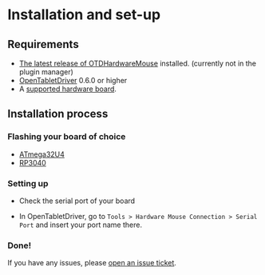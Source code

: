 # Installation and set-up
## Requirements
* [The latest release of OTDHardwareMouse](https://github.com/adryzz/OTDHardwareMouse/releases/latest) installed. (currently not in the plugin manager)
* [OpenTabletDriver](https://github.com/OpenTabletDriver/OpenTabletDriver) 0.6.0 or higher
* A [supported hardware board](https://github.com/adryzz/OTDHardwareMouse/blob/master/Supported-Boards.md).

## Installation process

### Flashing your board of choice
* [ATmega32U4]()
* [RP3040]()

### Setting up

* Check the serial port of your board

* In OpenTabletDriver, go to `Tools > Hardware Mouse Connection > Serial Port` and insert your port name there.

### Done!
If you have any issues, please [open an issue ticket](https://github.com/adryzz/OTDHardwareMouse/issues/new).

